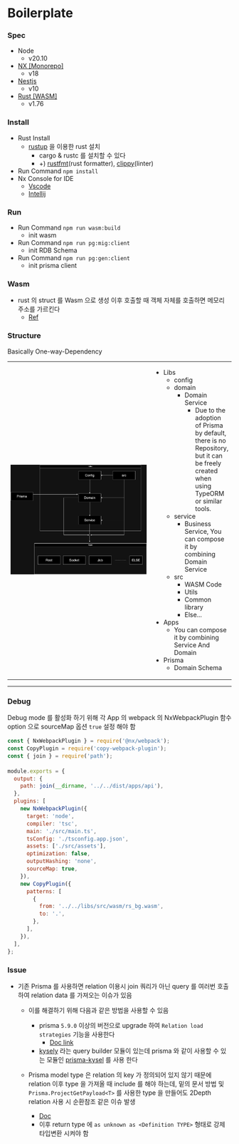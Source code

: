# Boilerplate

### Spec
- Node
  - v20.10
- [NX [Monorepo]](https://nx.dev/)
  - v18
- [Nestjs](https://nestjs.com/)
  - v10
- [Rust [WASM]](https://www.rust-lang.org/)
  - v1.76

### Install
- Rust Install
  - [rustup](https://rustup.rs/) 을 이용한 rust 설치
    - cargo & rustc 를 설치할 수 있다
    - +) [rustfmt](https://github.com/rust-lang/rustfmt)(rust formatter), [clippy](https://github.com/rust-lang/rust-clippy)(linter)
- Run Command `npm install`
- Nx Console for IDE
  - [Vscode](https://marketplace.visualstudio.com/items?itemName=nrwl.angular-console)
  - [Intellij](https://plugins.jetbrains.com/plugin/21060-nx-console)

### Run

- Run Command `npm run wasm:build`
  - init wasm
- Run Command `npm run pg:mig:client`
  - init RDB Schema
- Run Command `npm run pg:gen:client`
  - init prisma client


### Wasm

- rust 의 struct 를 Wasm 으로 생성 이후 호출할 때 객체 자체를 호출하면 메모리 주소를 가르킨다
  - [Ref](https://stackoverflow.com/questions/69694292/how-to-use-exported-struct-in-js-file)

### Structure

Basically One-way-Dependency


<table>
<tr>
<td style="width: 65%"><img src="assets/structure.jpg"></td>
<td>

- Libs
  - config
  - domain
    - Domain Service
      - Due to the adoption of Prisma by default, there is no Repository, but it can be freely created when using TypeORM or similar tools.
  - service
    - Business Service, You can compose it by combining Domain Service
  - src
    - WASM Code
    - Utils
    - Common library
    - Else...
- Apps
  - You can compose it by combining Service And Domain
- Prisma
  - Domain Schema

</td>
</tr>
</table>



---
### Debug
Debug mode 를 활성화 하기 위해 각 App 의 webpack 의 NxWebpackPlugin 함수 option 으로 sourceMap 옵션 `true` 설정 해야 함

```js
const { NxWebpackPlugin } = require('@nx/webpack');
const CopyPlugin = require('copy-webpack-plugin');
const { join } = require('path');

module.exports = {
  output: {
    path: join(__dirname, '../../dist/apps/api'),
  },
  plugins: [
    new NxWebpackPlugin({
      target: 'node',
      compiler: 'tsc',
      main: './src/main.ts',
      tsConfig: './tsconfig.app.json',
      assets: ['./src/assets'],
      optimization: false,
      outputHashing: 'none',
      sourceMap: true,
    }),
    new CopyPlugin({
      patterns: [
        {
          from: '../../libs/src/wasm/rs_bg.wasm',
          to: '.',
        },
      ],
    }),
  ],
};

```

### Issue

[//]: # (- nestjs 에서 serverless 를 위해 node_module 까지 포함한 bundle 시 밑의 module 을 webpack 에서 ignore 해줘야 한다. <br />)

[//]: # (  하지만 nx.dev 측에서 `new webpack.Ignreplugins` 적용이 되지 않아 다른 방안 대처)

[//]: # (  ```)

[//]: # (     const lazyImports = [)

[//]: # (      '@nestjs/microservices/microservices-module',)

[//]: # (      '@nestjs/websockets/socket-module',)

[//]: # (    ];)

[//]: # (  ```)

[//]: # (  - nx.json 에서 generatePackageJson 옵션을 `trun-on` 후 zip 파일로 압축 후 lambda layer 에 포함 시켜야 할 듯)

[//]: # (  - nx 가 아니라 nestjs 만 사용한다면 custom webpack 이 가능함)


- 기존 Prisma 를 사용하면 relation 이용시 join 쿼리가 아닌 query 를 여러번 호출하여 relation data 를 가져오는 이슈가 있음
  - 이를 해결하기 위해 다음과 같은 방법을 사용할 수 있음
    - prisma `5.9.0` 이상의 버전으로 upgrade 하여 `Relation load strategies` 기능을 사용한다
      - [Doc link](https://www.prisma.io/docs/orm/prisma-client/queries/relation-queries#relation-load-strategies-preview)
    - [kysely](https://kysely.dev/docs/getting-started#types) 라는 query builder 모듈이 있는데 prisma 와 같이 사용할 수 있는 모듈인 [prisma-kysel](https://github.com/valtyr/prisma-kysely) 를 사용 한다

  - Prisma model type 은 relation 의 key 가 정의되어 있지 않기 때문에 relation 이후 type 을 가져올 때 include 를 해야 하는데, 밑의 문서 방법 및 `Prisma.ProjectGetPayload<T>` 를 사용한 type 을 만들어도 2Depth relation 사용 시 순환참조 같은 이슈 발생  
    - [Doc](https://www.prisma.io/docs/orm/prisma-client/type-safety/operating-against-partial-structures-of-model-types)
    - 이후 return type 에 `as unknown as <Definition TYPE>` 형태로 강제 타입변환 시켜야 함
